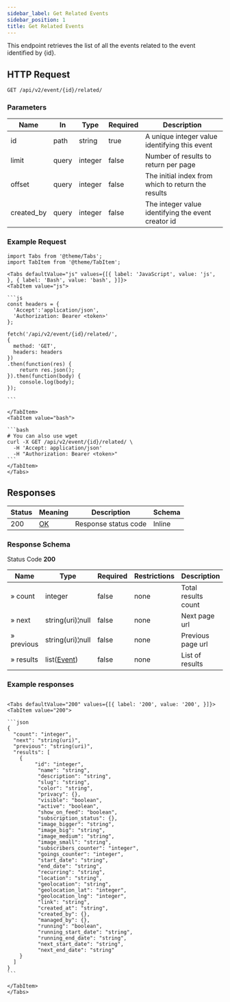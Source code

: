 ```yaml
---
sidebar_label: Get Related Events
sidebar_position: 1
title: Get Related Events
---
```


This endpoint retrieves the list of all the events related to the event identified by \{id}.



## HTTP Request

`GET /api/v2/event/{id}/related/`

### Parameters

| Name       | In    | Type    | Required | Description                                        |
|------------|-------|---------|----------|----------------------------------------------------|
| id         | path  | string  | true     | A unique integer value identifying this event      |
| limit      | query | integer | false    | Number of results to return per page               |
| offset     | query | integer | false    | The initial index from which to return the results |
| created_by | query | integer | false    | The integer value identifying the event creator id |


### Example Request

````mdx-code-block
import Tabs from '@theme/Tabs';
import TabItem from '@theme/TabItem';

<Tabs defaultValue="js" values={[{ label: 'JavaScript', value: 'js', }, { label: 'Bash', value: 'bash', }]}>
<TabItem value="js">

```js
const headers = {
  'Accept':'application/json',
  'Authorization: Bearer <token>'
};

fetch('/api/v2/event/{id}/related/',
{
  method: 'GET',
  headers: headers
})
.then(function(res) {
    return res.json();
}).then(function(body) {
    console.log(body);
});

```

</TabItem>
<TabItem value="bash">

```bash
# You can also use wget
curl -X GET /api/v2/event/{id}/related/ \
  -H 'Accept: application/json'
  -H "Authorization: Bearer <token>"
```
</TabItem>
</Tabs>
````

## Responses

|Status|Meaning|Description|Schema|
|---|---|---|---|
|200|[OK](https://tools.ietf.org/html/rfc7231#section-6.3.1)|Response status code|Inline|

### Response Schema

Status Code **200**

|Name| Type                                               |Required|Restrictions|Description|
|---|----------------------------------------------------|---|---|---|
|» count| integer                                            |false|none|Total results count|
|» next| string(uri)¦null                                   |false|none|Next page url|
|» previous| string(uri)¦null                                   |false|none|Previous page url|
|» results| list([Event](/docs/apireference/v2/schemas/event)) |false|none|List of results|

### Example responses


````mdx-code-block

<Tabs defaultValue="200" values={[{ label: '200', value: '200', }]}>
<TabItem value="200">

```json
{
  "count": "integer",
  "next": "string(uri)",
  "previous": "string(uri)",
  "results": [
    {
         "id": "integer",
          "name": "string",
          "description": "string",
          "slug": "string",
          "color": "string",
          "privacy": {},
          "visible": "boolean",
          "active": "boolean",
          "show_on_feed": "boolean",
          "subscription_status": {},
          "image_bigger": "string",
          "image_big": "string",
          "image_medium": "string",
          "image_small": "string",
          "subscribers_counter": "integer",
          "goings_counter": "integer",
          "start_date": "string",
          "end_date": "string",
          "recurring": "string",
          "location": "string",
          "geolocation": "string",
          "geolocation_lat": "integer",
          "geolocation_lng": "integer",
          "link": "string",
          "created_at": "string",
          "created_by": {},
          "managed_by": {},
          "running": "boolean",
          "running_start_date": "string",
          "running_end_date": "string",
          "next_start_date": "string",
          "next_end_date": "string"
    }
  ]
}
```

</TabItem>
</Tabs>
````




